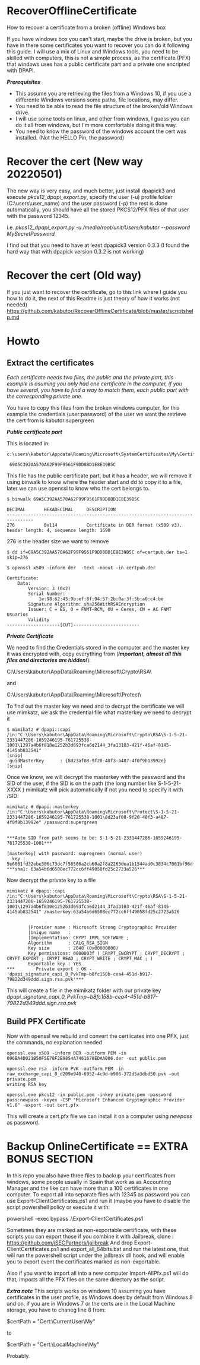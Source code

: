 # RecoverOfflineCertificate
How to recover a certificate from a broken (offline) Windows box


If you have windows box you can't start, maybe the drive is broken, but you have in there some certificates you want to recover you can do it following this guide. I will use a mix of Linux and Windows tools, you need to be skilled with computers, this is not a simple process, as the certificate (PFX) that windows uses has a public certificate part and a private one encripted with DPAPI.

***Prerequisites***
- This assume you are retrieving the files from a Windows 10, if you use a differente Windows versions some paths, file locations, may differ.
- You need to be able to read the file structure of the broken/old Windows drive.
- I will use some tools on linux, and other from windows, I guess you can do it all from windows, but I'm more comfortable doing it this way.
- You need to know the password of the windows account the cert was installed. (Not the HELLO Pin, the password)

# Recover the cert (New way 20220501)

The new way is very easy, and much better, just install dpapick3 and execute *pkcs12_dpapi_export.py*, specify the user (-u) profile folder (C:\\users\\user_name) and the user password (-p) the rest is done automatically, you should have all the stored PKCS12/PFX files of that user with the password 12345.

i.e. *pkcs12_dpapi_export.py -u /media/root/unit/Users/kabutor --password MySecretPassword*

I find out that you need to have at least dpapick3 version 0.3.3 (I found the hard way that with dpapick version 0.3.2 is not working) 

# Recover the cert (Old way)

If you just want to recover the certificate, go to this link where I guide you how to do it, the next of this Readme is just theory of how it works (not needed)
https://github.com/kabutor/RecoverOfflineCertificate/blob/master/scriptshelp.md


# Howto

## Extract the certificates

*Each certificate needs two files, the public and the private part, this example is asuming you only had one certificate in the computer, if you have several, you have to find a way to match them, each public part with the corresponding private one.*

You have to copy this files from the broken windows computer, for this example the credentials (user:password) of the user we want the retrieve the cert from is kabutor:supergreen

***Public certificate part***

This is located in:
```
c:\users\kabutor\Appdata\Roaming\Microsoft\SystemCertificates\My\Certificates\

 69A5C392AA570A62F99F9561F9DD8BD1E8E39B5C
```

This file has the public certificate part, but it has a header, we will remove it using binwalk to know where the header start and dd to copy it to a file, later we can use openssl to know who the cert belongs to.

```
$ binwalk 69A5C392AA570A62F99F9561F9DD8BD1E8E39B5C

DECIMAL       HEXADECIMAL     DESCRIPTION
--------------------------------------------------------------------------------
276           0x114           Certificate in DER format (x509 v3), header length: 4, sequence length: 1690
```

276 is the header size we want to remove

```
$ dd if=69A5C392AA570A62F99F9561F9DD8BD1E8E39B5C of=certpub.der bs=1 skip=276

$ openssl x509 -inform der  -text -noout -in certpub.der

Certificate:                                                                                   
    Data:                                                                                      
        Version: 3 (0x2)
        Serial Number:                   
            1e:98:62:45:9b:ef:8f:94:57:2b:0a:3f:5b:a0:c4:be
        Signature Algorithm: sha256WithRSAEncryption
        Issuer: C = ES, O = FNMT-RCM, OU = Ceres, CN = AC FNMT Usuarios
        Validity                       
--------------------[CUT]-------------------------
```

***Private Certificate***

We need to find the Credentials stored in the computer and the master key it was encrypted with, copy everything from (***important, almost all this files and directories are hidden!***):

C:\Users\kabutor\AppData\Roaming\Microsoft\Crypto\RSA\

and

C:\Users\kabutor\AppData\Roaming\Microsoft\Protect\

To find out the master key we need and to decrypt the certificate we will use mimkatz, we ask the credential file what masterkey we need to decrypt it
```
$ mimikatz # dpapi::capi /in:"C:\Users\kabutor\AppData\Roaming\Microsoft\Crypto\RSA\S-1-5-21-2331447286-1659246195-761725538-1001\1297a4b6f810e1252b3d693fca6d2144_3fa13103-421f-46af-8145-4145ab832541"
[snip]
 guidMasterKey      : {8d23af08-9f20-48f3-a487-4f0f9b13992e}
[snip]
```

Once we know, we will decrypt the masterkey with the password and the SID of the user, if the SID is on the path (the long number like S-1-5-21-XXXX ) mimikatz will pick automatically if not you need to specify it with /SID:

``` 
mimikatz # dpapi::masterkey /in:"C:\Users\kabutor\AppData\Roaming\Microsoft\Protect\S-1-5-21-2331447286-1659246195-761725538-1001\8d23af08-9f20-48f3-a487-4f0f9b13992e" /password:supergreen


***Auto SID from path seems to be: S-1-5-21-2331447286-1659246195-761725538-1001***

[masterkey] with password: supregreen (normal user)
  key : 5e6061fd32ebe306c73dc7f58506a2cb60a2f8a2265dea1b1544ad0c3834c7061bf96df151a9f7a4dbac3f63720ff5f3302ec95db106079576428c02546a5881
***sha1: 63a54b6d6508ec772cc6ff49058fd25c2723a526***
```

Now decrypt the private key to a file


```
mimikatz # dpapi::capi /in:"C:\Users\kabutor\AppData\Roaming\Microsoft\Crypto\RSA\S-1-5-21-2331447286-1659246195-761725538-1001\1297a4b6f810e1252b3d693fca6d2144_3fa13103-421f-46af-8145-4145ab832541" /masterkey:63a54b6d6508ec772cc6ff49058fd25c2723a526


        |Provider name : Microsoft Strong Cryptographic Provider
        |Unique name   :
        |Implementation: CRYPT_IMPL_SOFTWARE ;
        Algorithm      : CALG_RSA_SIGN
        Key size       : 2048 (0x00000800)
        Key permissions: 0000003f ( CRYPT_ENCRYPT ; CRYPT_DECRYPT ; CRYPT_EXPORT ; CRYPT_READ ; CRYPT_WRITE ; CRYPT_MAC ; )
        Exportable key : YES
***        Private export : OK - 'dpapi_signature_capi_0_PvkTmp~b8fc158b-cea4-451d-b917-79822d349ddd.sign.rsa.pvk'***
```

This will create a file in the mimikatz folder with our private key *dpapi_signature_capi_0_PvkTmp~b8fc158b-cea4-451d-b917-79822d349ddd.sign.rsa.pvk*

## Build PFX Certificate

Now with openssl we rebuild and convert the certiicates into one PFX, just the commands, no explanation needed

```
openssl.exe x509 -inform DER -outform PEM -in 096BA4D021B50F5E78F2B9854A7461678EDAA006.der -out public.pem

openssl.exe rsa -inform PVK -outform PEM -in raw_exchange_capi_0_d209e940-6952-4c9d-b906-372d5a3dbd50.pvk -out private.pem
writing RSA key

openssl.exe pkcs12 -in public.pem -inkey private.pem -password pass:newpass -keyex -CSP "Microsoft Enhanced Cryptographic Provider v1.0" -export -out cert.pfx
```

This will create a cert.pfx file we can install it on a computer using *newpass* as password.

# Backup OnlineCertificate == EXTRA BONUS SECTION

In this repo you also have three files to backup your certificates from windows, some people usually in Spain that work as as Accounting Manager and the like can have more than a 100 certificates in one computer. 
To export all into separate files with 12345 as password you can use Export-ClientCertificates.ps1 and run it (maybe you have to disable the script powershell policy or execute it with:

powershell -exec bypass .\Export-ClientCertificates.ps1 

Sometimes they are marked as non-exportable certificate, with these scripts you can export those if you combine it with Jailbreak, clone :
https://github.com/iSECPartners/jailbreak
And drop Export-ClientCertificates.ps1 and export_all_64bits.bat and run the latest one, that will run the powershell script under the jailbreak dll hook, and will enable you to export event the certificates marked as non-exportable.

Also if you want to import all into a new computer Import-AllPfx.ps1 will do that, imports all the PFX files on the same directory as the script.

***Extra note*** This scripts works on windows 10 assuming you have certificates in the user profile, as Windows does by default from Windows 8 and on, if you are in Windows 7 or the certs are in the Local Machine storage, you have to chaneg line 8 from:

$certPath = "Cert:\CurrentUser\My"

to

$certPath = "Cert:\LocalMachine\My"


Probably.

